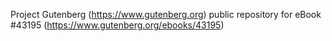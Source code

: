 Project Gutenberg (https://www.gutenberg.org) public repository for eBook #43195 (https://www.gutenberg.org/ebooks/43195)
